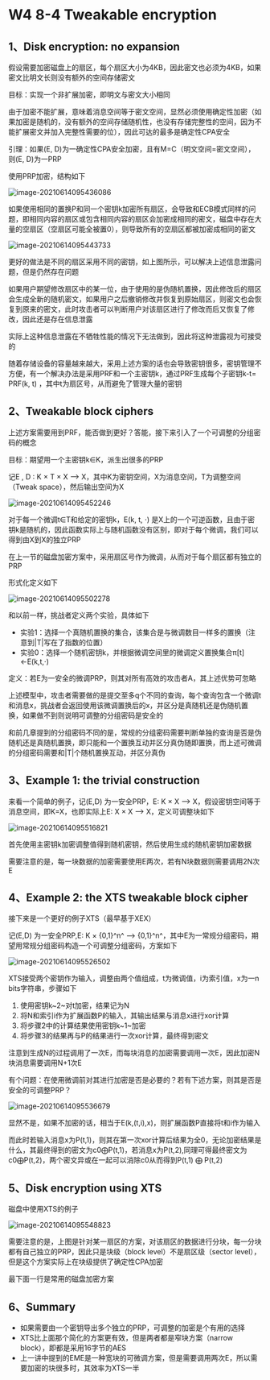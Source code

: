 # W4 8-4 Tweakable encryption 

## 1、Disk encryption: no expansion

假设需要加密磁盘上的扇区，每个扇区大小为4KB，因此密文也必须为4KB，如果密文比明文长则没有额外的空间存储密文

目标：实现一个非扩展加密，即明文与密文大小相同

由于加密不能扩展，意味着消息空间等于密文空间，显然必须使用确定性加密（如果加密是随机的，没有额外的空间存储随机性，也没有存储完整性的空间，因为不能扩展密文并加入完整性需要的位），因此可达的最多是确定性CPA安全

引理：如果(E, D)为一确定性CPA安全加密，且有M=C（明文空间=密文空间），则(E, D)为一PRP

使用PRP加密，结构如下

![image-20210614095436086](.././images/image-20210614095436086.png)

如果使用相同的置换P和同一个密钥k加密所有扇区，会导致和ECB模式同样的问题，即相同内容的扇区或包含相同内容的扇区会加密成相同的密文，磁盘中存在大量的空扇区（空扇区可能全被置0），则导致所有的空扇区都被加密成相同的密文

![image-20210614095443733](.././images/image-20210614095443733.png)

更好的做法是不同的扇区采用不同的密钥，如上图所示，可以解决上述信息泄露问题，但是仍然存在问题

如果用户期望修改扇区中的某一位，由于使用的是伪随机置换，因此修改后的扇区会生成全新的随机密文，如果用户之后撤销修改并恢复到原始扇区，则密文也会恢复到原来的密文，此时攻击者可以判断用户对该扇区进行了修改而后又恢复了修改，因此还是存在信息泄露

实际上这种信息泄露在不牺牲性能的情况下无法做到，因此将这种泄露视为可接受的

随着存储设备的容量越来越大，采用上述方案的话也会导致密钥很多，密钥管理不方便，有一个解决办法是采用PRF和一个主密钥k，通过PRF生成每个子密钥k-t= PRF(k, t) ，其中t为扇区号，从而避免了管理大量的密钥

## 2、Tweakable block ciphers

上述方案需要用到PRF，能否做到更好？答能，接下来引入了一个可调整的分组密码的概念

目标：期望用一个主密钥k∈K，派生出很多的PRP

记E , D : K × T × X ⟶ X，其中K为密钥空间，X为消息空间，T为调整空间（Tweak space），然后输出空间为X

![image-20210614095452246](.././images/image-20210614095452246.png)

对于每一个微调t∈T和给定的密钥k，E(k, t, ⋅) 是X上的一个可逆函数，且由于密钥k是随机的，因此函数实际上与随机函数没有区别，即对于每个微调，我们可以得到由X到X的独立PRP

在上一节的磁盘加密方案中，采用扇区号作为微调，从而对于每个扇区都有独立的PRP

形式化定义如下

![image-20210614095502278](.././images/image-20210614095502278.png)

和以前一样，挑战者定义两个实验，具体如下

* 实验1：选择一个真随机置换的集合，该集合是与微调数目一样多的置换（注意到|T|写在了指数的位置）
* 实验0：选择一个随机密钥k，并根据微调空间里的微调定义置换集合π[t] ←E(k,t,⋅) 

定义：若E为一安全的微调PRP，则其对所有高效的攻击者A，其上述优势可忽略

上述模型中，攻击者需要做的是提交至多q个不同的查询，每个查询包含一个微调t和消息x，挑战者会返回使用该微调置换后的x，并区分是真随机还是伪随机置换，如果做不到则说明可调整的分组密码是安全的

和前几章提到的分组密码不同的是，常规的分组密码需要判断单独的查询是否是伪随机还是真随机置换，即只能和一个置换互动并区分真伪随即置换，而上述可微调的分组密码需要和|T|个随机置换互动，并区分真伪

## 3、Example 1: the trivial construction

来看一个简单的例子，记(E,D) 为一安全PRP，E: K × X ⟶ X，假设密钥空间等于消息空间，即K=X，也即实际上E: X × X ⟶ X，定义可调整块如下

![image-20210614095516821](.././images/image-20210614095516821.png)

首先使用主密钥k加密调整值得到随机密钥，然后使用生成的随机密钥加密数据

需要注意的是，每一块数据的加密需要使用E两次，若有N块数据则需要调用2N次E

## 4、Example 2: the XTS tweakable block cipher

接下来是一个更好的例子XTS（最早基于XEX）

记(E,D) 为一安全PRP,E: K × {0,1}^n^ ⟶ {0,1}^n^，其中E为一常规分组密码，期望用常规分组密码构造一个可调整分组密码，方案如下

![image-20210614095526502](.././images/image-20210614095526502.png)

XTS接受两个密钥作为输入，调整由两个值组成，t为微调值，i为索引值，x为一n bits字符串，步骤如下

1. 使用密钥k~2~对t加密，结果记为N
2. 将N和索引i作为扩展函数P的输入，其输出结果与消息x进行xor计算
3. 将步骤2中的计算结果使用密钥k~1~加密
4. 将步骤3的结果再与P的结果进行一次xor计算，最终得到密文

注意到生成N的过程调用了一次E，而每块消息的加密需要调用一次E，因此加密N块消息需要调用N+1次E

有个问题：在使用微调前对其进行加密是否是必要的？若有下述方案，则其是否是安全的可调整PRP？

![image-20210614095536679](.././images/image-20210614095536679.png)

显然不是，如果不加密的话，相当于E(k,(t,i),x)，则扩展函数P直接将t和i作为输入

而此时若输入消息x为P(t,1)，则其在第一次xor计算后结果为全0，无论加密结果是什么，其最终得到的密文为c0⨁P(t,1)，若消息x为P(t,2),同理可得最终密文为c0⨁P(t,2)，两个密文异或在一起可以消除c0从而得到P(t,1) ⨁ P(t,2)

## 5、Disk encryption using XTS

磁盘中使用XTS的例子

![image-20210614095548823](.././images/image-20210614095548823.png)

需要注意的是，上图是针对某一扇区的方案，对该扇区的数据进行分块，每一分块都有自己独立的PRP，因此只是块级（block level）不是扇区级（sector level），但是这个方案实际上在块级提供了确定性CPA加密

最下面一行是常用的磁盘加密方案

## 6、Summary

* 如果需要由一个密钥导出多个独立的PRP，可调整的加密是个有用的选择
* XTS比上面那个简化的方案更有效，但是两者都是窄块方案（narrow block），即都是采用16字节的AES
* 上一讲中提到的EME是一种宽块的可微调方案，但是需要调用两次E，所以需要加密的块很多时，其效率为XTS一半